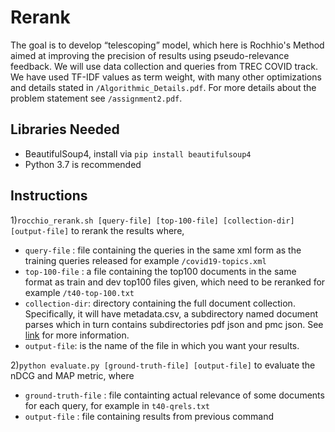 # Rerank
The goal is to develop “telescoping” model, which here is Rochhio's Method aimed at improving the precision of results using pseudo-relevance feedback. We will use data collection and queries from TREC COVID track. We have used TF-IDF values as term weight, with many other optimizations and details stated in `/Algorithmic_Details.pdf`. For more details about the problem statement see `/assignment2.pdf`.
 

## Libraries Needed
* BeautifulSoup4, install via `pip install beautifulsoup4`
* Python 3.7 is recommended

## Instructions
1)`rocchio_rerank.sh [query-file] [top-100-file] [collection-dir] [output-file]` to rerank the results where,  
* `query-file` : file containing the queries in the same xml form as the training
queries released for example `/covid19-topics.xml`
* `top-100-file` : a file containing the top100 documents in the same format as
train and dev top100 files given, which need to be reranked for example `/t40-top-100.txt`
* `collection-dir`: directory containing the full document collection. Specifically, it will have metadata.csv, a subdirectory named document parses which in turn contains subdirectories pdf json and pmc json. See [link](https://github.com/allenai/cord19/blob/master/README.md) for more information.
* `output-file`: is the name of the file in which you want your results.  

2)`python evaluate.py [ground-truth-file] [output-file]` to evaluate the nDCG and MAP metric, where
* `ground-truth-file` : file containting actual relevance of some documents for each query, for example in `t40-qrels.txt`
* `output-file` : file containing results from previous command